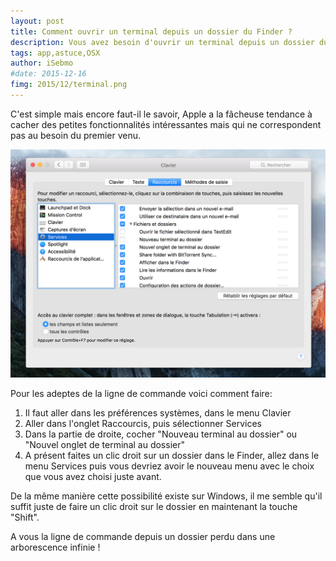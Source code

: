 ```yaml
---
layout: post
title: Comment ouvrir un terminal depuis un dossier du Finder ? 
description: Vous avez besoin d'ouvrir un terminal depuis un dossier du Finder ? Voici comment faire sous OS X El Captain.
tags: app,astuce,OSX
author: iSebmo
#date: 2015-12-16
fimg: 2015/12/terminal.png
---
```


C'est simple mais encore faut-il le savoir, Apple a la fâcheuse tendance à cacher des petites fonctionnalités intéressantes mais qui ne correspondent pas au besoin du premier venu.

![clavier](/images/2015/12/clavier.png)

Pour les adeptes de la ligne de commande voici comment faire:
1. Il faut aller dans les préférences systèmes, dans le menu Clavier
2. Aller dans l'onglet Raccourcis, puis sélectionner Services
3. Dans la partie de droite, cocher "Nouveau terminal au dossier" ou "Nouvel onglet de terminal au dossier"
4. A présent faites un clic droit sur un dossier dans le Finder, allez dans le menu Services puis vous devriez avoir le nouveau menu avec le choix  que vous avez choisi juste avant.

De la même manière cette possibilité existe sur Windows, il me semble qu'il suffit juste de faire un clic droit sur le dossier en maintenant la touche "Shift".

A vous la ligne de commande depuis un dossier perdu dans une arborescence infinie !